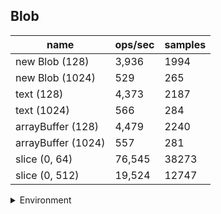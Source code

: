 ## Blob

|name|ops/sec|samples|
|-|-|-|
|new Blob (128)|3,936|1994|
|new Blob (1024)|529|265|
|text (128)|4,373|2187|
|text (1024)|566|284|
|arrayBuffer (128)|4,479|2240|
|arrayBuffer (1024)|557|281|
|slice (0, 64)|76,545|38273|
|slice (0, 512)|19,524|12747|


<details>
<summary>Environment</summary>

* __Machine:__ linux x64 | 4 vCPUs | 7.6GB Mem
* __Run:__ Tue May 06 2025 18:15:01 GMT+0000 (Coordinated Universal Time)
* __Node:__ `v20.0.0`
</details>

<!--
{"environment":{"platform":"linux","arch":"x64","cpus":4,"totalMemory":7.597835540771484},"benchmarks":[{"name":"new Blob (128)","samples":1994,"opsSec":3936.268457772782},{"name":"new Blob (1024)","samples":265,"opsSec":529.2171375558878},{"name":"text (128)","samples":2187,"opsSec":4373.925310851392},{"name":"text (1024)","samples":284,"opsSec":566.4735746410365},{"name":"arrayBuffer (128)","samples":2240,"opsSec":4479.5002221602135},{"name":"arrayBuffer (1024)","samples":281,"opsSec":557.3130131640547},{"name":"slice (0, 64)","samples":38273,"opsSec":76545.0271127054},{"name":"slice (0, 512)","samples":12747,"opsSec":19524.660461796866}]}-->
